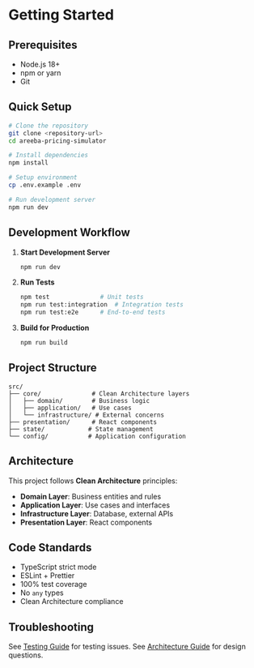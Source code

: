 # Getting Started

## Prerequisites

- Node.js 18+ 
- npm or yarn
- Git

## Quick Setup

```bash
# Clone the repository
git clone <repository-url>
cd areeba-pricing-simulator

# Install dependencies
npm install

# Setup environment
cp .env.example .env

# Run development server
npm run dev
```

## Development Workflow

1. **Start Development Server**
   ```bash
   npm run dev
   ```

2. **Run Tests**
   ```bash
   npm test              # Unit tests
   npm run test:integration  # Integration tests
   npm run test:e2e      # End-to-end tests
   ```

3. **Build for Production**
   ```bash
   npm run build
   ```

## Project Structure

```
src/
├── core/              # Clean Architecture layers
│   ├── domain/        # Business logic
│   ├── application/   # Use cases
│   └── infrastructure/ # External concerns
├── presentation/      # React components
├── state/            # State management
└── config/           # Application configuration
```

## Architecture

This project follows **Clean Architecture** principles:

- **Domain Layer**: Business entities and rules
- **Application Layer**: Use cases and interfaces
- **Infrastructure Layer**: Database, external APIs
- **Presentation Layer**: React components

## Code Standards

- TypeScript strict mode
- ESLint + Prettier
- 100% test coverage
- No `any` types
- Clean Architecture compliance

## Troubleshooting

See [Testing Guide](./TESTING_GUIDE.md) for testing issues.
See [Architecture Guide](../architecture/CLEAN_ARCHITECTURE.md) for design questions.

